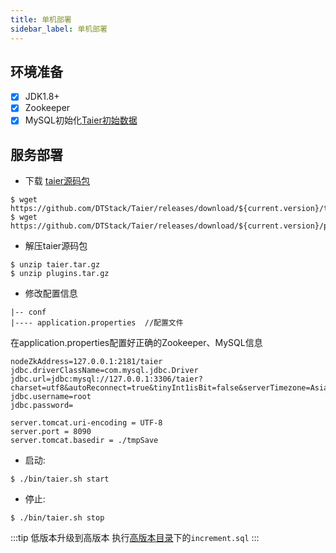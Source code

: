 ```yaml
---
title: 单机部署
sidebar_label: 单机部署
---
```


## 环境准备
- [x] JDK1.8+
- [x] Zookeeper
- [x] MySQL初始化[Taier初始数据](https://github.com/DTStack/Taier/blob/master/sql/init.sql)

## 服务部署

- 下载 [taier源码包](https://github.com/DTStack/Taier/releases/download/v1.3.0/taier.tar.gz)
```shell
$ wget https://github.com/DTStack/Taier/releases/download/${current.version}/taier.tar.gz
$ wget https://github.com/DTStack/Taier/releases/download/${current.version}/plugins.tar.gz
```
- 解压taier源码包
```shell
$ unzip taier.tar.gz
$ unzip plugins.tar.gz
```

- 修改配置信息
```shell
|-- conf 
|---- application.properties  //配置文件
```

在application.properties配置好正确的Zookeeper、MySQL信息
```properties
nodeZkAddress=127.0.0.1:2181/taier
jdbc.driverClassName=com.mysql.jdbc.Driver
jdbc.url=jdbc:mysql://127.0.0.1:3306/taier?charset=utf8&autoReconnect=true&tinyInt1isBit=false&serverTimezone=Asia/Shanghai
jdbc.username=root
jdbc.password=

server.tomcat.uri-encoding = UTF-8
server.port = 8090
server.tomcat.basedir = ./tmpSave
```

* 启动:
```shell
$ ./bin/taier.sh start
```
* 停止:
```shell
$ ./bin/taier.sh stop
```

:::tip
低版本升级到高版本 执行[高版本目录](https://github.com/DTStack/Taier/tree/master/sql)下的`increment.sql`
:::